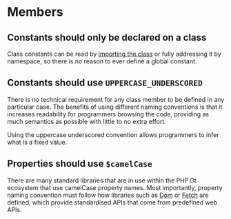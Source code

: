# Members

## Constants should only be declared on a class

Class constants can be read by [importing the class][importing] or fully addressing it by namespace, so there is no reason to ever define a global constant.

## Constants should use `UPPERCASE_UNDERSCORED`

There is no technical requirement for any class member to be defined in any particular case. The benefits of using different naming conventions is that it increases readability for programmers browsing the code, providing as much semantics as possible with little to no extra effort.

Using the uppercase underscored convention allows programmers to infer what is a fixed value.

## Properties should use `$camelCase`

There are many standard libraries that are in use within the PHP.Gt ecosystem that use camelCase property names. Most importantly, property naming convention must follow how libraries such as [Dom][dom] or [Fetch][fetch] are defined, which provide standardised APIs that come from predefined web APIs.

[importing]: http://php.net/manual/en/language.namespaces.importing.php
[dom]: https://php.gt/dom
[fetch]: https://php.gt/fetch
